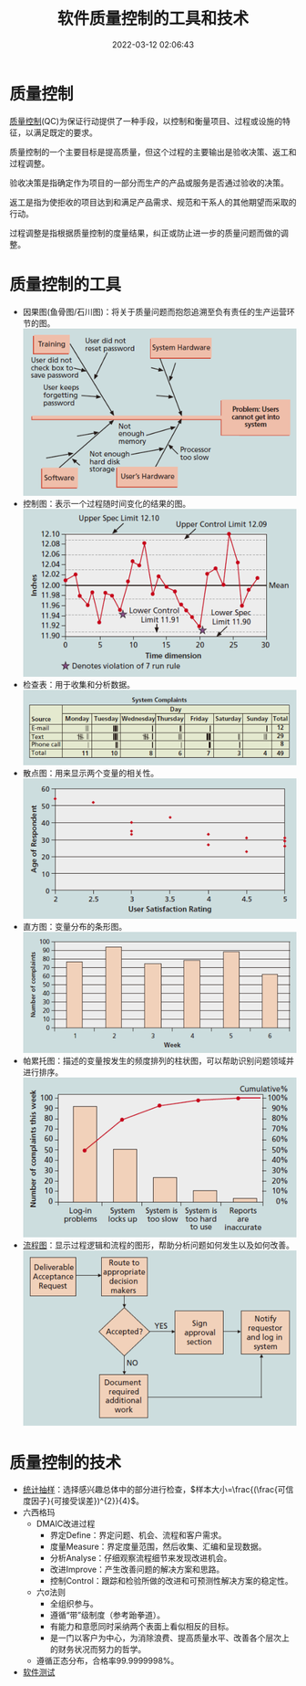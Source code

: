 ﻿---
title: 软件质量控制的工具和技术
date: 2022-03-12 02:06:43
summary: 本文分享几种软件质量控制的工具和技术。
tags:
- 软件质量
- 软件工程
categories:
- 软件工程
---

# 质量控制

[质量控制](https://blankspace.blog.csdn.net/article/details/115059962)(QC)为保证行动提供了一种手段，以控制和衡量项目、过程或设施的特征，以满足既定的要求。

质量控制的一个主要目标是提高质量，但这个过程的主要输出是验收决策、返工和过程调整。

验收决策是指确定作为项目的一部分而生产的产品或服务是否通过验收的决策。

返工是指为使拒收的项目达到和满足产品需求、规范和干系人的其他期望而采取的行动。

过程调整是指根据质量控制的度量结果，纠正或防止进一步的质量问题而做的调整。

# 质量控制的工具

- 因果图(鱼骨图/石川图)：将关于质量问题而抱怨追溯至负有责任的生产运营环节的图。
![](../../../images/软件工程/软件质量/软件质量控制的工具和技术/1.png)
- 控制图：表示一个过程随时间变化的结果的图。
![](../../../images/软件工程/软件质量/软件质量控制的工具和技术/2.png)
- 检查表：用于收集和分析数据。
![](../../../images/软件工程/软件质量/软件质量控制的工具和技术/3.png)
- 散点图：用来显示两个变量的相关性。
![](../../../images/软件工程/软件质量/软件质量控制的工具和技术/4.png)
- 直方图：变量分布的条形图。
![](../../../images/软件工程/软件质量/软件质量控制的工具和技术/5.png)
- 帕累托图：描述的变量按发生的频度排列的柱状图，可以帮助识别问题领域并进行排序。
![](../../../images/软件工程/软件质量/软件质量控制的工具和技术/6.png)
- [流程图](https://blankspace.blog.csdn.net/article/details/123133432)：显示过程逻辑和流程的图形，帮助分析问题如何发生以及如何改善。
![](../../../images/软件工程/软件质量/软件质量控制的工具和技术/7.png)

# 质量控制的技术

- [统计抽样](https://blankspace.blog.csdn.net/article/details/114263947)：选择感兴趣总体中的部分进行检查，$样本大小=\frac{(\frac{可信度因子}{可接受误差})^{2}}{4}$。
- 六西格玛
    - DMAIC改进过程
        - 界定Define：界定问题、机会、流程和客户需求。
        - 度量Measure：界定度量范围，然后收集、汇编和呈现数据。
        - 分析Analyse：仔细观察流程细节来发现改进机会。
        - 改进Improve：产生改善问题的解决方案和思路。
        - 控制Control：跟踪和检验所做的改进和可预测性解决方案的稳定性。
    - 六σ法则
        - 全组织参与。
        - 遵循“带”级制度（参考跆拳道）。
        - 有能力和意愿同时采纳两个表面上看似相反的目标。
        - 是一门以客户为中心，为消除浪费、提高质量水平、改善各个层次上的财务状况而努力的哲学。
    - 遵循正态分布，合格率99.9999998%。
- [软件测试](https://blog.csdn.net/weixin_43896318/category_9747018.html)
